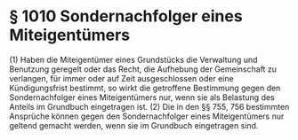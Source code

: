 # § 1010 Sondernachfolger eines Miteigentümers
(1) Haben die Miteigentümer eines Grundstücks die Verwaltung und Benutzung geregelt oder das Recht, die Aufhebung der Gemeinschaft zu verlangen, für immer oder auf Zeit ausgeschlossen oder eine Kündigungsfrist bestimmt, so wirkt die getroffene Bestimmung gegen den Sondernachfolger eines Miteigentümers nur, wenn sie als Belastung des Anteils im Grundbuch eingetragen ist.
(2) Die in den §§ 755, 756 bestimmten Ansprüche können gegen den Sondernachfolger eines Miteigentümers nur geltend gemacht werden, wenn sie im Grundbuch eingetragen sind.